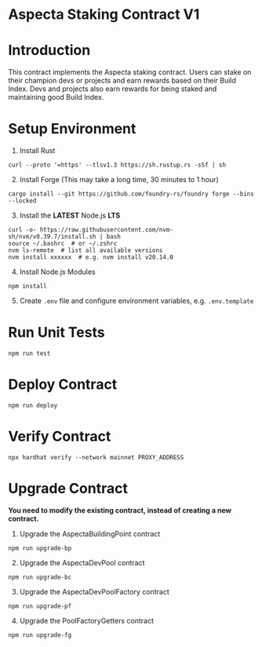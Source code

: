 # Aspecta Staking Contract V1

# Introduction

This contract implements the Aspecta staking contract. Users can stake on their champion devs or projects and earn rewards based on their Build Index. Devs and projects also earn rewards for being staked and maintaining good Build Index.

# Setup Environment

1. Install Rust

```
curl --proto '=https' --tlsv1.3 https://sh.rustup.rs -sSf | sh
```

2. Install Forge (This may take a long time, 30 minutes to 1 hour)

```
cargo install --git https://github.com/foundry-rs/foundry forge --bins --locked
```

3. Install the **LATEST** Node.js **LTS**

```
curl -o- https://raw.githubusercontent.com/nvm-sh/nvm/v0.39.7/install.sh | bash
source ~/.bashrc  # or ~/.zshrc
nvm ls-remote  # list all available versions
nvm install xxxxxx  # e.g. nvm install v20.14.0
```

4. Install Node.js Modules

```
npm install
```

5. Create `.env` file and configure environment variables, e.g. `.env.template`

# Run Unit Tests

```
npm run test
```

# Deploy Contract

```
npm run deploy
```

# Verify Contract

```
npx hardhat verify --network mainnet PROXY_ADDRESS
```

# Upgrade Contract

**You need to modify the existing contract, instead of creating a new contract.**

1. Upgrade the AspectaBuildingPoint contract

```
npm run upgrade-bp
```

2. Upgrade the AspectaDevPool contract

```
npm run upgrade-bc
```

3. Upgrade the AspectaDevPoolFactory contract

```
npm run upgrade-pf
```

4. Upgrade the PoolFactoryGetters contract

```
npm run upgrade-fg
```
